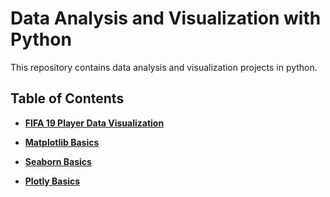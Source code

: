# **Data Analysis and Visualization with Python**

This repository contains data analysis and visualization projects in python.


## **Table of Contents**


- **[FIFA 19 Player Data Visualization](https://github.com/pb111/Data-Analysis-and-Visualization-with-Python/blob/master/fifa_19_player_data_visualization.ipynb)**


- **[Matplotlib Basics](https://github.com/pb111/Data-Analysis-and-Visualization-with-Python/blob/master/Matplotlib_Basics.ipynb)** 


- **[Seaborn Basics](https://github.com/pb111/Data-Analysis-and-Visualization-with-Python/blob/master/Seaborn%20basics.ipynb)**


- **[Plotly Basics](https://github.com/pb111/Data-Analysis-and-Visualization-with-Python/blob/master/Plotly%20basics.ipynb)**

